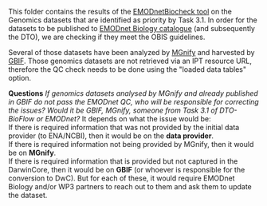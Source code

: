 This folder contains the results of the [EMODnetBiocheck tool](https://github.com/EMODnet/EMODnetBiocheck) on the Genomics datasets that are identified as priority by Task 3.1. In order for the datasets to be published to [EMODnet Biology catalogue](https://emodnet.ec.europa.eu/geonetwork/srv/eng/catalog.search#/search?resultType=details&sortBy=sortDate&from=1&to=20) (and subsequently the DTO), we are checking if they meet the OBIS guidelines.

Several of those datasets have been analyzed by [MGnify](https://www.ebi.ac.uk/metagenomics) and harvested by [GBIF](https://www.gbif.org/publisher/ab733144-7043-4e88-bd4f-fca7bf858880). Those genomics datasets are not retrieved via an IPT resource URL, therefore the QC check needs to be done using the "loaded data tables" option.





**Questions**
*If genomics datasets analysed by MGnify and already published in GBIF do not pass the EMODnet QC, who will be responsible for correcting the issues? Would it be GBIF, MGnify, someone from Task 3.1 of DTO-BioFlow or EMODnet?*
It depends on what the issue would be:  
If there is required information that was not provided by the initial data provider (to ENA/NCBI), then it would be on the **data provider**.  
If there is required information not being provided by MGnify, then it would be on **MGnify**.  
If there is required information that is provided but not captured in the DarwinCore, then it would be on **GBIF** (or whoever is responsible for the conversion to DwC). 
But for each of these, it would require EMODnet Biology and/or WP3 partners to reach out to them and ask them to update the dataset. 

